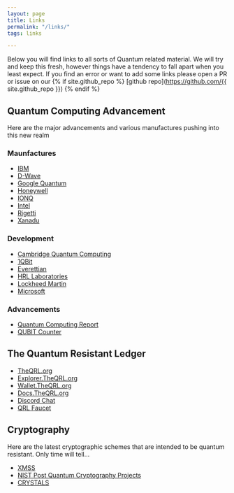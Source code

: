 ```yaml
---
layout: page
title: Links
permalink: "/links/"
tags: links

---
```


Below you will find links to all sorts of Quantum related material. We will try and keep this fresh, however things have a tendency to fall apart when you least expect. If you find an error or want to add some links please open a PR or issue on our {% if site.github_repo %}
      [github repo](https://github.com/{{ site.github_repo }})
{% endif %}  

## Quantum Computing Advancement

Here are the major advancements and various manufactures pushing into this new realm

### Maunfactures

* [IBM](https://www.research.ibm.com/ibm-q/)
* [D-Wave](https://www.dwavesys.com/)
* [Google Quantum](https://ai.google/research/teams/applied-science/quantum-ai/)
* [Honeywell](https://www.honeywell.com/quantumsolutions)
* [IONQ](https://ionq.co/)
* [Intel](https://newsroom.intel.com/press-kits/quantum-computing/)
* [Rigetti](https://www.rigetti.com/)
* [Xanadu](https://www.xanadu.ai/)

### Development

* [Cambridge Quantum Computing](https://cambridgequantum.com/)
* [1QBit](https://en.wikipedia.org/wiki/1QBit)
* [Everettian](https://www.everettian.com/)
* [HRL Laboratories](http://www.hrl.com/tag/quantum-computation)
* [Lockheed Martin](https://www.lockheedmartin.ca/ca/what-we-do/emerging-technologies/quantum-computing.html)
* [Microsoft](https://www.microsoft.com/en-us/quantum/)


### Advancements

* [Quantum Computing Report](https://quantumcomputingreport.com/scorecards/qubit-count/)
* [QUBIT Counter](http://www.qubitcounter.com/)

##  The Quantum Resistant Ledger

* [TheQRL.org](https://theqrl.org)
* [Explorer.TheQRL.org](https://explorer.theqrl.org)
* [Wallet.TheQRL.org](https://wallet.theqrl.org)
* [Docs.TheQRL.org](https://doce.theqrl.org)
* [Discord Chat](https://discord.gg/punXRMM)
* [QRL Faucet](https://faucet.qrl.tips)

## Cryptography

Here are the latest cryptographic schemes that are intended to be quantum resistant. Only time will tell...

* [XMSS](https://tools.ietf.org/html/rfc8391)
* [NIST Post Quantum Cryptography Projects](https://csrc.nist.gov/projects/post-quantum-cryptography)
* [CRYSTALS](https://pq-crystals.org/)

